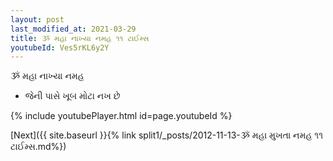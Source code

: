 ```yaml
---
layout: post
last_modified_at: 2021-03-29
title: ૐ મહા નાખ્યા નમહ ૧૧ ટાઈમ્સ
youtubeId: Ves5rKL6y2Y
---
```

 
 
 ૐ મહા નાખ્યા નમહ  
 
 - જેની પાસે ખૂબ મોટા નખ છે 
 
  
 
  
 
 
 
 
 
 


{% include youtubePlayer.html id=page.youtubeId %}
 
[Next]({{ site.baseurl }}{% link  split1/_posts/2012-11-13-ૐ મહા મુખતા નમહ ૧૧ ટાઈમ્સ.md%})
 
